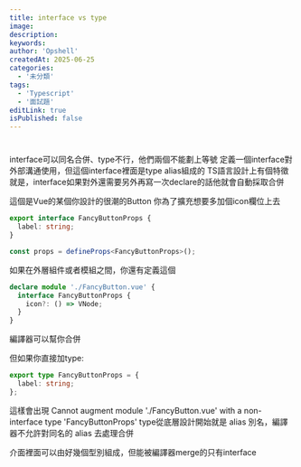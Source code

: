 ```yaml
---
title: interface vs type
image:
description:
keywords:
author: 'Opshell'
createdAt: 2025-06-25
categories:
  - '未分類'
tags:
  - 'Typescript'
  - '面試題'
editLink: true
isPublished: false
---
```


#
interface可以同名合併、type不行，他們兩個不能劃上等號
定義一個interface對外部溝通使用，但這個interface裡面是type alias組成的
TS語言設計上有個特徵就是，interface如果對外還需要另外再寫一次declare的話他就會自動採取合併

這個是Vue的某個你設計的很潮的Button
你為了擴充想要多加個icon欄位上去
``` ts
export interface FancyButtonProps {
  label: string;
}

const props = defineProps<FancyButtonProps>();
```

如果在外層組件或者模組之間，你還有定義這個
``` ts
declare module './FancyButton.vue' {
  interface FancyButtonProps {
    icon?: () => VNode;
  }
}
```
編譯器可以幫你合併

但如果你直接加type:
``` ts
export type FancyButtonProps = {
  label: string;
};
```

這樣會出現
Cannot augment module './FancyButton.vue' with a non-interface type 'FancyButtonProps'
type從底層設計開始就是 alias 別名，編譯器不允許對同名的 alias 去處理合併

介面裡面可以由好幾個型別組成，但能被編譯器merge的只有interface
